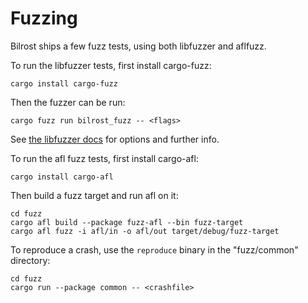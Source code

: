 # Fuzzing

Bilrost ships a few fuzz tests, using both libfuzzer and aflfuzz.

To run the libfuzzer tests, first install cargo-fuzz:

    cargo install cargo-fuzz

Then the fuzzer can be run:

    cargo fuzz run bilrost_fuzz -- <flags>

See [the libfuzzer docs](https://llvm.org/docs/LibFuzzer.html) for options and
further info.

To run the afl fuzz tests, first install cargo-afl:

    cargo install cargo-afl

Then build a fuzz target and run afl on it:

    cd fuzz
    cargo afl build --package fuzz-afl --bin fuzz-target
    cargo afl fuzz -i afl/in -o afl/out target/debug/fuzz-target

To reproduce a crash, use the `reproduce` binary in the "fuzz/common" directory:

    cd fuzz
    cargo run --package common -- <crashfile>
